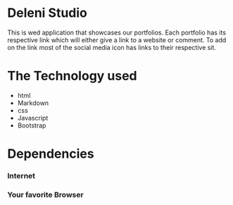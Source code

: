 # Deleni Studio
This is wed application that showcases our portfolios. Each portfolio has its respective link which will either give a link to a website or comment. To add on the link most of the social media icon has links to their respective sit.

# The Technology used
* html
* Markdown 
* css 
* Javascript
* Bootstrap

# Dependencies
### Internet
### Your favorite Browser

